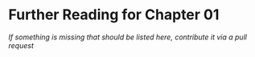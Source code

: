 # Further Reading for Chapter 01
*If something is missing that should be listed here, contribute it via a pull request*

